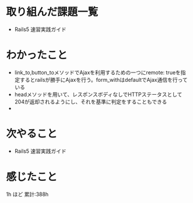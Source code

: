 # 取り組んだ課題一覧
- Rails5 速習実践ガイド
# わかったこと
- link_to,button_toメソッドでAjaxを利用するための一つにremote: trueを指定するとrailsが勝手にAjaxを行う。form_withはdefaultでAjax通信を行っている
-  headメソッドを用いて、レスポンスボディなしでHTTPステータスとして204が返却されるようにし、それを基準に判定をすることもできる
-
# 次やること
- Rails5 速習実践ガイド
# 感じたこと

1h ほど
累計:388h




